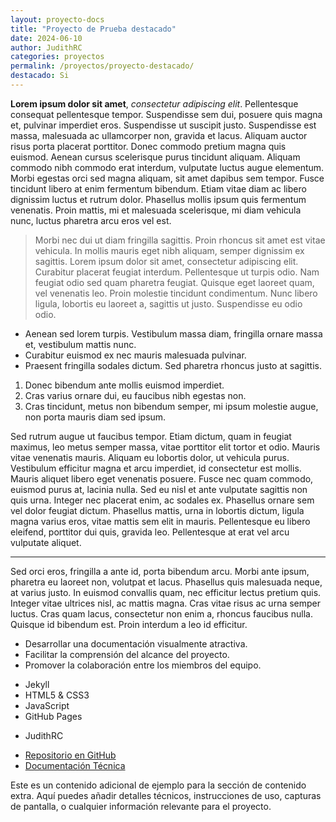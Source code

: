 ```yaml
---
layout: proyecto-docs
title: "Proyecto de Prueba destacado"
date: 2024-06-10
author: JudithRC
categories: proyectos
permalink: /proyectos/proyecto-destacado/
destacado: Si
---
```


<!-- resumen -->
**Lorem ipsum dolor sit amet**, _consectetur adipiscing elit_. Pellentesque consequat pellentesque tempor. Suspendisse sem dui, posuere quis magna et, pulvinar imperdiet eros. Suspendisse ut suscipit justo. Suspendisse est massa, malesuada ac ullamcorper non, gravida et lacus. Aliquam auctor risus porta placerat porttitor. Donec commodo pretium magna quis euismod. Aenean cursus scelerisque purus tincidunt aliquam. Aliquam commodo nibh commodo erat interdum, vulputate luctus augue elementum. Morbi egestas orci sed magna aliquam, sit amet dapibus sem tempor. Fusce tincidunt libero at enim fermentum bibendum. Etiam vitae diam ac libero dignissim luctus et rutrum dolor. Phasellus mollis ipsum quis fermentum venenatis. Proin mattis, mi et malesuada scelerisque, mi diam vehicula nunc, luctus pharetra arcu eros vel est.

> Morbi nec dui ut diam fringilla sagittis. Proin rhoncus sit amet est vitae vehicula. In mollis mauris eget nibh aliquam, semper dignissim ex sagittis. Lorem ipsum dolor sit amet, consectetur adipiscing elit. Curabitur placerat feugiat interdum. Pellentesque ut turpis odio. Nam feugiat odio sed quam pharetra feugiat. Quisque eget laoreet quam, vel venenatis leo. Proin molestie tincidunt condimentum. Nunc libero ligula, lobortis eu laoreet a, sagittis ut justo. Suspendisse eu odio odio.

- Aenean sed lorem turpis. Vestibulum massa diam, fringilla ornare massa et, vestibulum mattis nunc.
- Curabitur euismod ex nec mauris malesuada pulvinar.
- Praesent fringilla sodales dictum. Sed pharetra rhoncus justo at sagittis.

1. Donec bibendum ante mollis euismod imperdiet.
2. Cras varius ornare dui, eu faucibus nibh egestas non.
3. Cras tincidunt, metus non bibendum semper, mi ipsum molestie augue, non porta mauris diam sed ipsum.

Sed rutrum augue ut faucibus tempor. Etiam dictum, quam in feugiat maximus, leo metus semper massa, vitae porttitor elit tortor et odio. Mauris vitae venenatis mauris. Aliquam eu lobortis dolor, ut vehicula purus. Vestibulum efficitur magna et arcu imperdiet, id consectetur est mollis. Mauris aliquet libero eget venenatis posuere. Fusce nec quam commodo, euismod purus at, lacinia nulla. Sed eu nisl et ante vulputate sagittis non quis urna. Integer nec placerat enim, ac sodales ex. Phasellus ornare sem vel dolor feugiat dictum. Phasellus mattis, urna in lobortis dictum, ligula magna varius eros, vitae mattis sem elit in mauris. Pellentesque eu libero eleifend, porttitor dui quis, gravida leo. Pellentesque at erat vel arcu vulputate aliquet.

---

Sed orci eros, fringilla a ante id, porta bibendum arcu. Morbi ante ipsum, pharetra eu laoreet non, volutpat et lacus. Phasellus quis malesuada neque, at varius justo. In euismod convallis quam, nec efficitur lectus pretium quis. Integer vitae ultrices nisl, ac mattis magna. Cras vitae risus ac urna semper luctus. Cras quam lacus, consectetur non enim a, rhoncus faucibus nulla. Quisque id bibendum est. Proin interdum a leo id efficitur.

<!-- objetivos -->
- Desarrollar una documentación visualmente atractiva.
- Facilitar la comprensión del alcance del proyecto.
- Promover la colaboración entre los miembros del equipo.

<!-- tecnologias -->
- Jekyll
- HTML5 & CSS3
- JavaScript
- GitHub Pages

<!-- equipo -->
- JudithRC

<!-- enlaces -->
- [Repositorio en GitHub](https://github.com/ejemplo/proyecto-destacado)
- [Documentación Técnica](https://docs.ejemplo.com/proyecto-destacado)

<!-- contenido-extra -->
Este es un contenido adicional de ejemplo para la sección de contenido extra. Aquí puedes añadir detalles técnicos, instrucciones de uso, capturas de pantalla, o cualquier información relevante para el proyecto.
